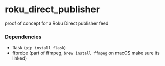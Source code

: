 # roku_direct_publisher
proof of concept for a Roku Direct publisher feed
### Dependencies
* flask (<code>pip install flask</code>)
* ffprobe (part of ffmpeg, <code>brew install ffmpeg</code> on macOS make sure its linked)

